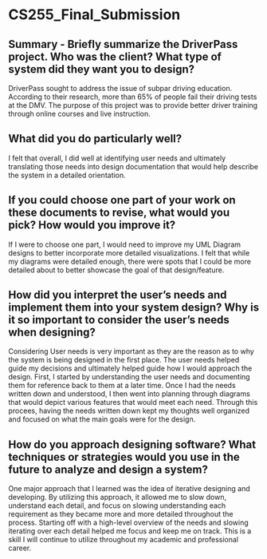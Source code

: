 # CS255_Final_Submission

## Summary - Briefly summarize the DriverPass project. Who was the client? What type of system did they want you to design?
DriverPass sought to address the issue of subpar driving education. According to their research, more than 65% of people fail their driving tests at the DMV. The purpose of this project was to provide better driver training through online courses and live instruction.

## What did you do particularly well?
I felt that overall, I did well at identifying user needs and ultimately translating those needs into design documentation that would help describe the system in a detailed orientation.

## If you could choose one part of your work on these documents to revise, what would you pick? How would you improve it?
If I were to choose one part, I would need to improve my UML Diagram designs to better incorporate more detailed visualizations. I felt that while my diagrams were detailed enough, there were spots that I could be more detailed about to better showcase the goal of that design/feature.

## How did you interpret the user’s needs and implement them into your system design? Why is it so important to consider the user’s needs when designing?
Considering User needs is very important as they are the reason as to why the system is being designed in the first place. The user needs helped guide my decisions and ultimately helped guide how I would approach the design. First, I started by understanding the user needs and documenting them for reference back to them at a later time. Once I had the needs written down and understood, I then went into planning through diagrams that would depict various features that would meet each need. Through this procees, having the needs written down kept my thoughts well organized and focused on what the main goals were for the design.

## How do you approach designing software? What techniques or strategies would you use in the future to analyze and design a system?
One major approach that I learned was the idea of iterative designing and developing. By utilizing this approach, it allowed me to slow down, understand each detail, and focus on slowing understanding each requirement as they became more and more detailed throughout the process. Starting off with a high-level overview of the needs and slowing iterating over each detail helped me focus and keep me on track. This is a skill I will continue to utilize throughout my academic and professional career.
